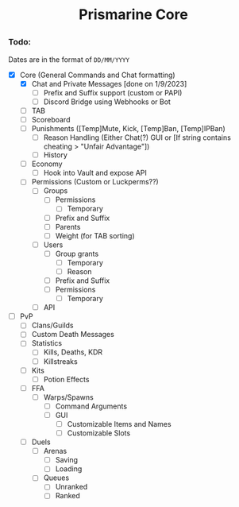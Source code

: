 # <p align=center> Prismarine Core
### Todo:
Dates are in the format of `DD/MM/YYYY`
- [x] Core (General Commands and Chat formatting)
  - [x] Chat and Private Messages [done on 1/9/2023]
    - [ ] Prefix and Suffix support (custom or PAPI)
    - [ ] Discord Bridge using Webhooks or Bot
  - [ ] TAB
  - [ ] Scoreboard
  - [ ] Punishments ([Temp]Mute, Kick, [Temp]Ban, [Temp]IPBan) 
    - [ ] Reason Handling (Either Chat(?) GUI or [If string contains cheating > "Unfair Advantage"])
    - [ ] History
  - [ ] Economy
    - [ ] Hook into Vault and expose API 
  - [ ] Permissions (Custom or Luckperms??)
    - [ ] Groups
      - [ ] Permissions
        - [ ] Temporary 
      - [ ] Prefix and Suffix
      - [ ] Parents
      - [ ] Weight (for TAB sorting)
    - [ ] Users
      - [ ] Group grants
        - [ ] Temporary
        - [ ] Reason
      - [ ] Prefix and Suffix
      - [ ] Permissions 
        - [ ] Temporary
    - [ ] API
- [ ] PvP
  - [ ] Clans/Guilds
  - [ ] Custom Death Messages
  - [ ] Statistics
    - [ ] Kills, Deaths, KDR
    - [ ] Killstreaks
  - [ ] Kits
    - [ ] Potion Effects
  - [ ] FFA
    - [ ] Warps/Spawns
      - [ ] Command Arguments
      - [ ] GUI
        - [ ] Customizable Items and Names
        - [ ] Customizable Slots
  - [ ] Duels
    - [ ] Arenas
      - [ ] Saving
      - [ ] Loading
    - [ ] Queues
      - [ ] Unranked
      - [ ] Ranked
